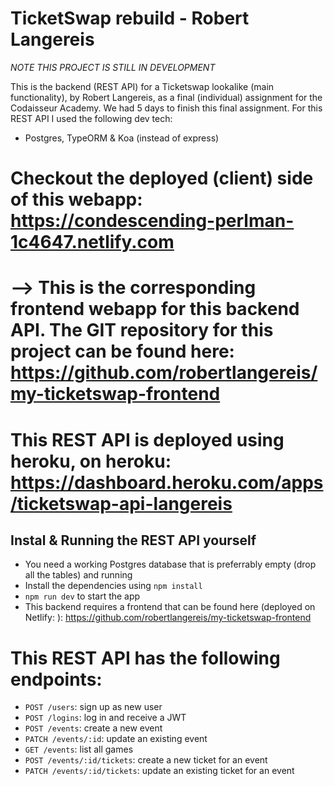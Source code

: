 # TicketSwap rebuild - Robert Langereis

*NOTE THIS PROJECT IS STILL IN DEVELOPMENT*

This is the backend (REST API) for a Ticketswap lookalike (main functionality), by Robert Langereis, as a final (individual) assignment for the Codaisseur Academy. We had 5 days to finish this final assignment. For this REST API I used the following dev tech:
- Postgres, TypeORM & Koa (instead of express)

# Checkout the deployed (client) side of this webapp: https://condescending-perlman-1c4647.netlify.com
# --> This is the corresponding frontend webapp for this backend API. The GIT repository for this  project can be found here: https://github.com/robertlangereis/my-ticketswap-frontend 

# This REST API is deployed using heroku, on heroku: https://dashboard.heroku.com/apps/ticketswap-api-langereis 

## Instal & Running the REST API yourself
* You need a working Postgres database that is preferrably empty (drop all the tables) and running 
* Install the dependencies using `npm install`
* `npm run dev` to start the app
* This backend requires a frontend that can be found here (deployed on Netlify: ): https://github.com/robertlangereis/my-ticketswap-frontend

# This REST API has the following endpoints:

* `POST /users`: sign up as new user
* `POST /logins`: log in and receive a JWT
* `POST /events`: create a new event 
* `PATCH /events/:id`: update an existing event
* `GET /events`: list all games
* `POST /events/:id/tickets`: create a new ticket for an event 
* `PATCH /events/:id/tickets`: update an existing ticket for an event 
